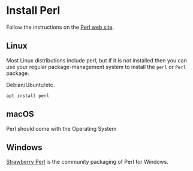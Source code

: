 # Install Perl

Follow the instructions on the [Perl web site](https://www.perl.org/get.html).


## Linux

Most Linux distributions include perl, but if it is not installed then you can use your regular package-management system to install the `perl` or `Perl` package.

Debian/Ubuntu/etc.

```
apt install perl
```

## macOS

Perl should come with the Operating System

## Windows

[Strawberry Perl](https://strawberryperl.com/) is the community packaging of Perl for Windows.


